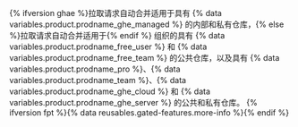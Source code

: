 {% ifversion ghae %}拉取请求自动合并适用于具有 {% data variables.product.prodname_ghe_managed %} 的内部和私有仓库，{% else %}拉取请求自动合并适用于{% endif %} 组织的具有 {% data variables.product.prodname_free_user %} 和 {% data variables.product.prodname_free_team %} 的公共仓库，以及具有 {% data variables.product.prodname_pro %}、{% data variables.product.prodname_team %}、{% data variables.product.prodname_ghe_cloud %} 和 {% data variables.product.prodname_ghe_server %} 的公共和私有仓库。 {% ifversion fpt %}{% data reusables.gated-features.more-info %}{% endif %}
